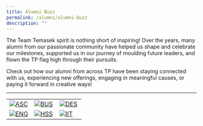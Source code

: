 ```yaml
---
title: Alumni Buzz
permalink: /alumni/alumni-buzz
description: ""
---
```

The Team Temasek spirit is nothing short of inspiring! Over the years, many alumni from our passionate community have helped us shape and celebrate our milestones, supported us in our journey of moulding future leaders, and flown the TP flag high through their pursuits.

Check out how our alumni from across TP have been staying connected with us, experiencing new offerings, engaging in meaningful causes, or paying it forward in creative ways!

---
<div>
    <table>
        <tr>
            <td style="width:33%; vertical-align:bottom; border:none">
                <a href="/alumni/school_of_applied_science/">
                    <image src="/images/Buttons/ASC-01.png" style="display:block;margin-left:auto;margin-right:auto;" alt="ASC">
                    </image>
                </a>
            </td>
            <td style="width:33%; vertical-align:bottom; border:none">
                <a href="/alumni/school_of_business/">
                    <image src="/images/Buttons/BUS-01.png" style="display:block;margin-left:auto;margin-right:auto;" alt="BUS">
                    </image>
                </a>
            </td>
        <td style="width:33%; vertical-align:bottom; border:none">
                <a href="/alumni/school_of_design/">
                    <image src="/images/Buttons/DES-01.png" style="display:block;margin-left:auto;margin-right:auto;" alt="DES">
                    </image>
                </a>
            </td>
        </tr>
        <tr>
            <td style="width:33%; vertical-align:bottom; border:none">
                <a href="/alumni/school_of_engineering/">
                    <image src="/images/Buttons/ENG-01.png" style="display:block;margin-left:auto;margin-right:auto;" alt="ENG">
                    </image>
                </a>
            </td>
            <td style="width:33%; vertical-align:bottom; border:none">
                <a href="/alumni/school_of_humanities_ss/">
                    <image src="/images/Buttons/HSS-01.png" style="display:block;margin-left:auto;margin-right:auto;" alt="HSS">
                    </image>
                </a>
            </td>
        <td style="width:33%; vertical-align:bottom; border:none">
                <a href="/alumni/school_of_informatics/">
                    <image src="/images/Buttons/IIT-01.png" style="display:block;margin-left:auto;margin-right:auto;" alt="IIT">
                    </image>
                </a>
            </td>
        </tr>
    </table>
</div>